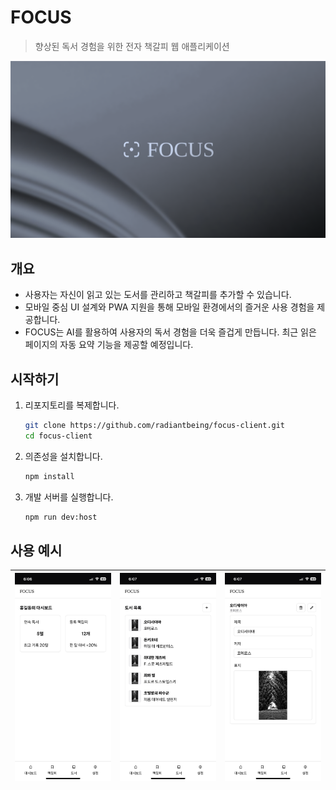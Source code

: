 # FOCUS

> 향상된 독서 경험을 위한 전자 책갈피 웹 애플리케이션

![사각형의 아이콘, 'FOCUS' 문자열, 책 배경사진으로 이루어진 히어로 이미지](./docs/hero.png)

## 개요

- 사용자는 자신이 읽고 있는 도서를 관리하고 책갈피를 추가할 수 있습니다.
- 모바일 중심 UI 설계와 PWA 지원을 통해 모바일 환경에서의 즐거운 사용 경험을 제공합니다.
- FOCUS는 AI를 활용하여 사용자의 독서 경험을 더욱 즐겁게 만듭니다. 최근 읽은 페이지의 자동 요약 기능을 제공할 예정입니다.

## 시작하기

1. 리포지토리를 복제합니다.
   ```bash
   git clone https://github.com/radiantbeing/focus-client.git
   cd focus-client
   ```
2. 의존성을 설치합니다.
   ```bash
   npm install
   ```
3. 개발 서버를 실행합니다.
   ```bash
   npm run dev:host
   ```

## 사용 예시

| ![대시보드 페이지 캡처 화면](./docs/capture_1.png) | ![도서 목록 페이지 캡처 화면](./docs/capture_2.png) | ![도서 상세 페이지 캡처 화면](./docs/capture_3.png) |
| -------------------------------------------------- | --------------------------------------------------- | --------------------------------------------------- |
